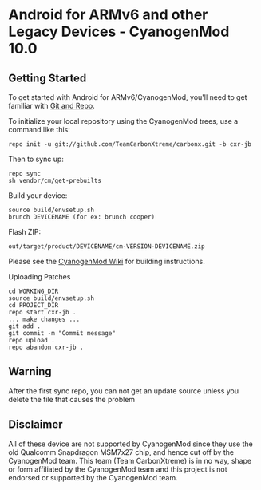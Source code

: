 Android for ARMv6 and other Legacy Devices - CyanogenMod 10.0
===========

Getting Started
---------------

To get started with Android for ARMv6/CyanogenMod, you'll need to get
familiar with [Git and Repo](http://source.android.com/source/developing.html).


To initialize your local repository using the CyanogenMod trees, use a command like this:

    repo init -u git://github.com/TeamCarbonXtreme/carbonx.git -b cxr-jb

Then to sync up:

    repo sync
    sh vendor/cm/get-prebuilts

Build your device:

    source build/envsetup.sh
    brunch DEVICENAME (for ex: brunch cooper)

Flash ZIP:

    out/target/product/DEVICENAME/cm-VERSION-DEVICENAME.zip


Please see the [CyanogenMod Wiki](http://wiki.cyanogenmod.org/) for building instructions.


Uploading Patches

    cd WORKING_DIR
    source build/envsetup.sh
    cd PROJECT_DIR
    repo start cxr-jb .
    ... make changes ...
    git add .
    git commit -m "Commit message"
    repo upload .
    repo abandon cxr-jb .
    
Warning
--------

After the first sync repo, you can not get an update source unless you delete the file that causes the problem

Disclaimer
--------

All of these device are not supported by CyanogenMod since they use the old Qualcomm
Snapdragon MSM7x27 chip, and hence cut off by the CyanogenMod team. This team (Team CarbonXtreme)
is in no way, shape or form affiliated by the CyanogenMod team and this project is not
endorsed or supported by the CyanogenMod team.
